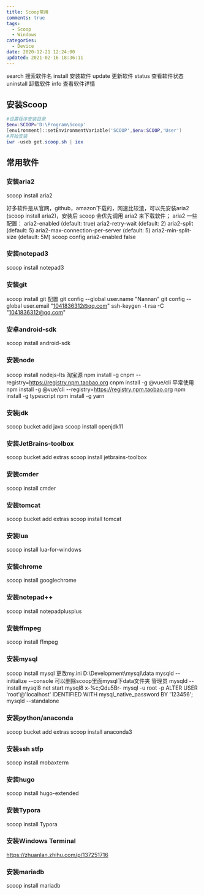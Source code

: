 ```yaml
---
title: Scoop常用
comments: true
tags:
  - Scoop
  - Windows
categories:
  - Device
date: 2020-12-21 12:24:00
updated: 2021-02-16 18:36:11
---
```


search	搜索软件名
install	安装软件
update	更新软件
status	查看软件状态
uninstall	卸载软件
info	查看软件详情

<!--more-->

## 安装Scoop

``` powershell
#设置程序安装目录
$env:SCOOP='D:\Program\Scoop'
[environment]::setEnvironmentVariable('SCOOP',$env:SCOOP,'User')
#开始安装
iwr -useb get.scoop.sh | iex
```

## 常用软件

### 安装aria2

scoop install aria2

好多软件是从官网，github，amazon下载的，网速比较渣，可以先安装aria2 (scoop install aria2)，安装后 scoop 会优先调用 aria2 来下载软件；
aria2 一些配置：
aria2-enabled (default: true)
aria2-retry-wait (default: 2)
aria2-split (default: 5)
aria2-max-connection-per-server (default: 5)
aria2-min-split-size (default: 5M)
scoop config aria2-enabled false

### 安装notepad3

scoop install notepad3

### 安装git
scoop install git
配置
git config --global user.name "Nannan"
git config --global user.email "1041836312@qq.com"
ssh-keygen -t rsa -C "1041836312@qq.com"

### 安卓android-sdk
 scoop install android-sdk

### 安装node
scoop install nodejs-lts
淘宝源
npm install -g cnpm --registry=https://registry.npm.taobao.org
cnpm install -g @vue/cli
平常使用
npm install -g @vue/cli --registry=https://registry.npm.taobao.org
npm install -g typescript
npm install -g yarn

### 安装jdk
scoop bucket add java
scoop install openjdk11

### 安装JetBrains-toolbox
scoop bucket add extras
scoop install jetbrains-toolbox

### 安装cmder
scoop install cmder

### 安装tomcat
scoop bucket add extras
scoop install tomcat

### 安装lua
scoop install lua-for-windows

### 安装chrome
scoop install googlechrome

### 安装notepad++
scoop install notepadplusplus

### 安装ffmpeg
scoop install ffmpeg

### 安装mysql
scoop install mysql
更改my.ini D:\Development\mysql\data
mysqld --initialize --console
可以删除scoop里面mysql下data文件夹
管理员 mysqld --install mysql8
net start mysql8
x-%c;Qdu5Br-
mysql -u root -p
ALTER USER 'root'@'localhost' IDENTIFIED WITH mysql_native_password BY '123456';  
mysqld --standalone

### 安装python/anaconda
scoop bucket add extras
scoop install anaconda3

### 安装ssh stfp
scoop install mobaxterm

### 安装hugo
scoop install hugo-extended

### 安装Typora
scoop install Typora

### 安装Windows Terminal 
https://zhuanlan.zhihu.com/p/137251716

### 安装mariadb
scoop install mariadb